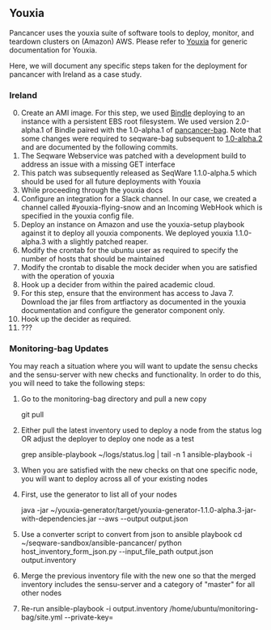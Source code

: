 ## Youxia ##

Pancancer uses the youxia suite of software tools to deploy, monitor, and teardown clusters on (Amazon) AWS.
Please refer to [Youxia](https://github.com/CloudBindle/youxia) for generic documentation for Youxia.

Here, we will document any specific steps taken for the deployment for pancancer with Ireland as a case study.

### Ireland ####

0. Create an AMI image. For this step, we used [Bindle](https://github.com/CloudBindle/Bindle#persistance-of-ephemeral-disks---aws) deploying to an instance with a persistent EBS root filesystem. We used version 2.0-alpha.1 of Bindle paired with the 1.0-alpha.1 of [pancancer-bag](https://github.com/ICGC-TCGA-PanCancer/pancancer-bag). Note that some changes were required to seqware-bag subsequent to [1.0-alpha.2](https://github.com/SeqWare/seqware-bag/releases/tag/1.0-alpha.2) and are documented by the following commits.
  1. The Seqware Webservice was patched with a development build to address an issue with a missing GET interface
  2. This patch was subsequently released as SeqWare 1.1.0-alpha.5 which should be used for all future deployments with Youxia
1. While proceeding through the youxia docs 
  1. Configure an integration for a Slack channel. In our case, we created a channel called #youxia-flying-snow and an Incoming WebHook which is specified in the youxia config file.
  2. Deploy an instance on Amazon and use the youxia-setup playbook against it to deploy all youxia components. We deployed youxia 1.1.0-alpha.3 with a slightly patched reaper.
  3. Modify the crontab for the ubuntu user as required to specify the number of hosts that should be maintained
  4. Modify the crontab to disable the mock decider when you are satisfied with the operation of youxia
2. Hook up a decider from within the paired academic cloud.  
  1. For this step, ensure that the environment has access to Java 7. Download the jar files from artfiactory as documented in the youxia documentation and configure the generator component only.
3. Hook up the decider as required.
4. ???

### Monitoring-bag Updates ###

You may reach a situation where you will want to update the sensu checks and the sensu-server with new checks and functionality. In order to do this, you will need to take the following steps:

1. Go to the monitoring-bag directory and pull a new copy

   git pull
2. Either pull the latest inventory used to deploy a node from the status log OR adjust the deployer to deploy one node as a test

    grep ansible-playbook ~/logs/status.log | tail -n 1 
    ansible-playbook -i <found inventory> <path to monitoring-bag> 
3. When you are satisfied with the new checks on that one specific node, you will want to deploy across all of your existing nodes
4. First, use the generator to list all of your nodes

    java -jar ~/youxia-generator/target/youxia-generator-1.1.0-alpha.3-jar-with-dependencies.jar --aws --output output.json
5. Use a converter script to convert from json to ansible playbook 
    cd ~/seqware-sandbox/ansible-pancancer/
    python host_inventory_form_json.py  --input_file_path output.json output.inventory
6. Merge the previous inventory file with the new one so that the merged inventory includes the sensu-server and a category of "master" for all other nodes
7. Re-run
    ansible-playbook -i output.inventory  /home/ubuntu/monitoring-bag/site.yml --private-key=<ssk key>
